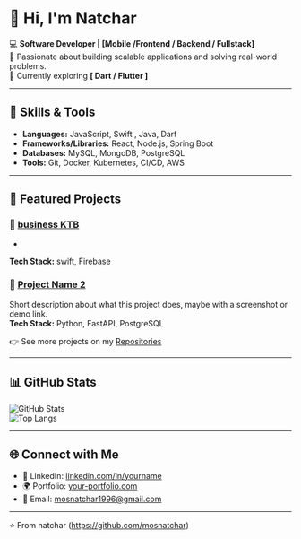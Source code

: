 # 👋 Hi, I'm Natchar

💻 **Software Developer | [Mobile /Frontend / Backend / Fullstack]**  
🎯 Passionate about building scalable applications and solving real-world problems.  
🌱 Currently exploring **[ Dart / Flutter ]**  

---

## 🚀 Skills & Tools
- **Languages:** JavaScript, Swift , Java, Darf 
- **Frameworks/Libraries:** React, Node.js, Spring Boot  
- **Databases:** MySQL, MongoDB, PostgreSQL  
- **Tools:** Git, Docker, Kubernetes, CI/CD, AWS  

---

## 📂 Featured Projects
### 🔹 [ business KTB ](https://github.com/username/project1)
- 
**Tech Stack:** swift, Firebase

### 🔹 [Project Name 2](https://github.com/username/project2)
Short description about what this project does, maybe with a screenshot or demo link.  
**Tech Stack:** Python, FastAPI, PostgreSQL  

👉 See more projects on my [Repositories](https://github.com/username?tab=repositories)

---

## 📊 GitHub Stats
![GitHub Stats](https://github-readme-stats.vercel.app/api?username=YOUR_USERNAME&show_icons=true&theme=radical)  
![Top Langs](https://github-readme-stats.vercel.app/api/top-langs/?username=YOUR_USERNAME&layout=compact&theme=radical)

---

## 🌐 Connect with Me
- 💼 LinkedIn: [linkedin.com/in/yourname](https://linkedin.com/in/yourname)  
- 🌍 Portfolio: [your-portfolio.com](https://your-portfolio.com)  
- 📧 Email: mosnatchar1996@gmail.com

---
⭐️ From natchar (https://github.com/mosnatchar)
